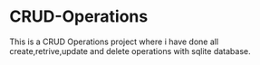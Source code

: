 # CRUD-Operations
This is a CRUD Operations project where i have done all create,retrive,update and delete operations with sqlite database.
